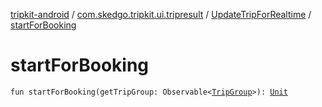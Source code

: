 [tripkit-android](../../index.md) / [com.skedgo.tripkit.ui.tripresult](../index.md) / [UpdateTripForRealtime](index.md) / [startForBooking](./start-for-booking.md)

# startForBooking

`fun startForBooking(getTripGroup: Observable<`[`TripGroup`](../../com.skedgo.tripkit.routing/-trip-group/index.md)`>): `[`Unit`](https://kotlinlang.org/api/latest/jvm/stdlib/kotlin/-unit/index.html)